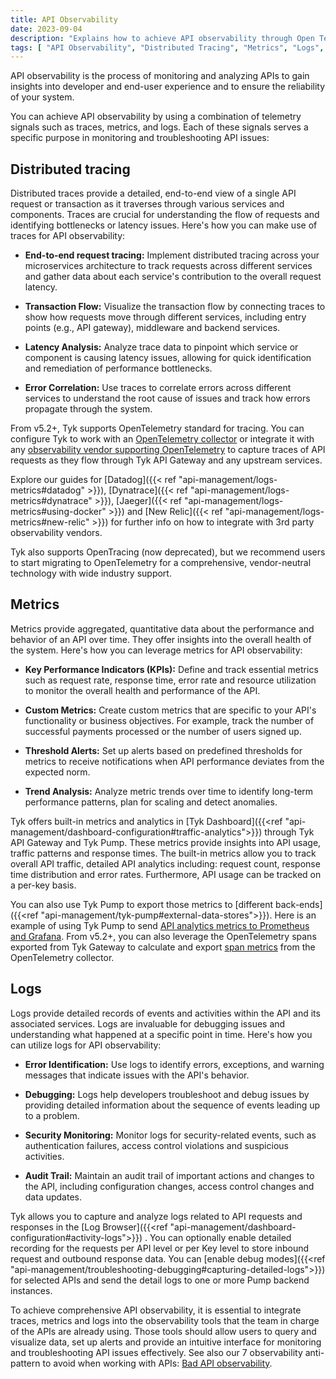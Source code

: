 ```yaml
---
title: API Observability
date: 2023-09-04
description: "Explains how to achieve API observability through Open Telemetry signals such as traces, metrics and logs"
tags: [ "API Observability", "Distributed Tracing", "Metrics", "Logs", "Logging", "Open Telemetry", "OTel" ]
---
```


API observability is the process of monitoring and analyzing APIs to gain insights into developer and end-user experience and to ensure the reliability of your system.

You can achieve API observability by using a combination of telemetry signals such as traces, metrics, and logs. Each of these signals serves a specific purpose in monitoring and troubleshooting API issues:

## Distributed tracing

Distributed traces provide a detailed, end-to-end view of a single API request or transaction as it traverses through various services and components. Traces are crucial for understanding the flow of requests and identifying bottlenecks or latency issues. Here's how you can make use of traces for API observability:

- **End-to-end request tracing:** Implement distributed tracing across your microservices architecture to track requests across different services and gather data about each service's contribution to the overall request latency.
    
- **Transaction Flow:** Visualize the transaction flow by connecting traces to show how requests move through different services, including entry points (e.g., API gateway), middleware and backend services.
    
- **Latency Analysis:** Analyze trace data to pinpoint which service or component is causing latency issues, allowing for quick identification and remediation of performance bottlenecks.
    
- **Error Correlation:** Use traces to correlate errors across different services to understand the root cause of issues and track how errors propagate through the system.
    

From v5.2+, Tyk supports OpenTelemetry standard for tracing. You can configure Tyk to work with an [OpenTelemetry collector](https://opentelemetry.io/docs/collector/) or integrate it with any [observability vendor supporting OpenTelemetry](https://opentelemetry.io/ecosystem/vendors/) to capture traces of API requests as they flow through Tyk API Gateway and any upstream services.

Explore our guides for [Datadog]({{< ref "api-management/logs-metrics#datadog" >}}), [Dynatrace]({{< ref "api-management/logs-metrics#dynatrace" >}}), [Jaeger]({{< ref "api-management/logs-metrics#using-docker" >}}) and [New Relic]({{< ref "api-management/logs-metrics#new-relic" >}}) for further info on how to integrate with 3rd party observability vendors.

Tyk also supports OpenTracing (now deprecated), but we recommend users to start migrating to OpenTelemetry for a comprehensive, vendor-neutral technology with wide industry support.

## Metrics

Metrics provide aggregated, quantitative data about the performance and behavior of an API over time. They offer insights into the overall health of the system. Here's how you can leverage metrics for API observability:

- **Key Performance Indicators (KPIs):** Define and track essential metrics such as request rate, response time, error rate and resource utilization to monitor the overall health and performance of the API.
    
- **Custom Metrics:** Create custom metrics that are specific to your API's functionality or business objectives. For example, track the number of successful payments processed or the number of users signed up.
    
- **Threshold Alerts:** Set up alerts based on predefined thresholds for metrics to receive notifications when API performance deviates from the expected norm.
    
- **Trend Analysis:** Analyze metric trends over time to identify long-term performance patterns, plan for scaling and detect anomalies.
    

Tyk offers built-in metrics and analytics in [Tyk Dashboard]({{<ref "api-management/dashboard-configuration#traffic-analytics">}}) through Tyk API Gateway and Tyk Pump. These metrics provide insights into API usage, traffic patterns and response times. The built-in metrics allow you to track overall API traffic, detailed API analytics including: request count, response time distribution and error rates. Furthermore, API usage can be tracked on a per-key basis.

You can also use Tyk Pump to export those metrics to [different back-ends]({{<ref "api-management/tyk-pump#external-data-stores">}}). Here is an example of using Tyk Pump to send [API analytics metrics to Prometheus and Grafana](https://tyk.io/blog/service-level-objectives-for-your-apis-with-tyk-prometheus-and-grafana/). From v5.2+, you can also leverage the OpenTelemetry spans exported from Tyk Gateway to calculate and export [span metrics](https://github.com/open-telemetry/opentelemetry-collector-contrib/blob/main/connector/spanmetricsconnector/README.md) from the OpenTelemetry collector.

## Logs

Logs provide detailed records of events and activities within the API and its associated services. Logs are invaluable for debugging issues and understanding what happened at a specific point in time. Here's how you can utilize logs for API observability:

- **Error Identification:** Use logs to identify errors, exceptions, and warning messages that indicate issues with the API's behavior.
    
- **Debugging:** Logs help developers troubleshoot and debug issues by providing detailed information about the sequence of events leading up to a problem.
    
- **Security Monitoring:** Monitor logs for security-related events, such as authentication failures, access control violations and suspicious activities.
    
- **Audit Trail:** Maintain an audit trail of important actions and changes to the API, including configuration changes, access control changes and data updates.
    

Tyk allows you to capture and analyze logs related to API requests and responses in the [Log Browser]({{<ref "api-management/dashboard-configuration#activity-logs">}}) . You can optionally enable detailed recording for the requests per API level or per Key level to store inbound request and outbound response data. You can [enable debug modes]({{<ref "api-management/troubleshooting-debugging#capturing-detailed-logs">}}) for selected APIs and send the detail logs to one or more Pump backend instances.

To achieve comprehensive API observability, it is essential to integrate traces, metrics and logs into the observability tools that the team in charge of the APIs are already using. Those tools should allow users to query and visualize data, set up alerts and provide an intuitive interface for monitoring and troubleshooting API issues effectively. See also our 7 observability anti-pattern to avoid when working with APIs: [Bad API observability](https://tyk.io/blog/bad-api-observability/).
